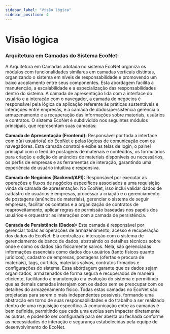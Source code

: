 ```yaml
---
sidebar_label: "Visão lógica"
sidebar_position: 4
---
```

# Visão lógica 

### Arquitetura em Camadas do Sistema EcoNet:
A Arquitetura em Camadas adotada no sistema EcoNet organiza os módulos com funcionalidades similares em camadas verticais distintas, organizando o sistema em níveis de responsabilidade e promovendo um baixo acoplamento entre seus componentes. Esta abordagem facilita a manutenção, a escalabilidade e a especialização das responsabilidades dentro do sistema. A camada de apresentação lida com a interface do usuário e a interação com o navegador, a camada de negócios é responsável pela lógica da aplicação referente às práticas sustentáveis e interações entre empresas, e a camada de dados/persistência gerencia o armazenamento e a recuperação das informações sobre materiais, usuários e contratos.
O sistema EcoNet é subdividido nos seguintes módulos principais, que representam suas camadas:  

**Camada de Apresentação (Frontend):** Responsável por toda a interface com o(a) usuário(a) do EcoNet e pelas lógicas de comunicação com os navegadores. Esta camada constrói e exibe as telas de login, o painel principal com o feed de postagens de materiais e conteúdos, os formulários para criação e edição de anúncios de materiais disponíveis ou necessários, os perfis de empresas e as ferramentas de interação, garantindo uma experiência de usuário intuitiva e responsiva.  

**Camada de Negócios (Backend/API):** Responsável por executar as operações e fluxos de negócios específicos associados a uma requisição vinda da camada de apresentação. No EcoNet, isso inclui validar dados de cadastro de usuários e empresas, processar a criação e o gerenciamento de postagens (anúncios de materiais), gerenciar o sistema de seguir empresas, facilitar os contatos e a organização de contratos de reaproveitamento, aplicar regras de permissão baseadas nos papéis dos usuários e orquestrar as interações com a camada de persistência.  

**Camada de Persistência (Dados):** Esta camada é responsável por gerenciar todas as operações de armazenamento, acesso e recuperação dos dados do EcoNet. Ela centraliza a interação com o sistema de gerenciamento de banco de dados, abstraindo os detalhes técnicos sobre onde e como os dados são fisicamente salvos. Nela, são gerenciadas informações essenciais como dados dos usuários (tanto físicos quanto jurídicos), cadastro de empresas, postagens (ofertas e procura de materiais), tags, curtidas, materiais salvos, contratos firmados e configurações do sistema. Essa abordagem garante que os dados sejam organizados, armazenados de forma segura e recuperados de maneira eficiente, facilitando a manutenção e a evolução do sistema e permitindo que as demais camadas interajam com os dados sem se preocupar com os detalhes do armazenamento físico.
Todas estas camadas no EcoNet são projetadas para serem o mais independentes possíveis, formando uma abstração em torno de suas responsabilidades e do trabalho a ser realizado dentro de uma requisição específica. A comunicação entre as camadas é bem definida, permitindo que cada uma evolua sem impactar diretamente as outras, e podendo ser configurada para ser aberta ou fechada conforme as necessidades de interação e segurança estabelecidas pela equipe de desenvolvimento do EcoNet.
